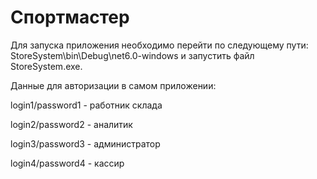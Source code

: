 # Спортмастер
Для запуска приложения необходимо перейти по следующему пути: StoreSystem\bin\Debug\net6.0-windows и запустить файл StoreSystem.exe.

Данные для авторизации в самом приложении:

login1/password1 - работник склада

login2/password2 - аналитик

login3/password3 - администратор

login4/password4 - кассир
